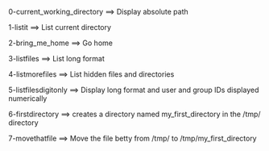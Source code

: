 0-current_working_directory ==> Display absolute path

1-listit ==> List current directory

2-bring_me_home ==> Go home

3-listfiles ==> List long format

4-listmorefiles ==> List hidden files and directories

5-listfilesdigitonly ==> Display long format and user and group IDs displayed numerically

6-firstdirectory ==> creates a directory named my_first_directory in the /tmp/ directory

7-movethatfile ==> Move the file betty from /tmp/ to /tmp/my_first_directory
